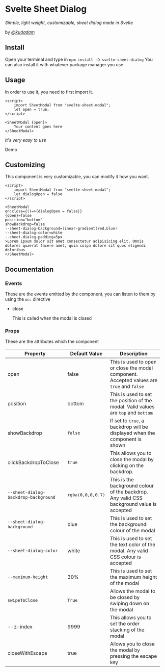 # Svelte Sheet Dialog

*Simple, light weight, customizable, sheet dialog made in Svelte*


by [*@kudadam*](https://www.kudadam.com/)

## Install

Open your terminal and type in `npm install -D svelte-sheet-dialog`
You can also install it with whatever package manager you use

## Usage

In order to use it, you need to first import it.

```svelte
<script>
    import SheetModal from "svelte-sheet-modal";
    let open = true;
</script>

<SheetModal {open}>
    Your content goes here
</SheetModal>
```

*It's very easy to use*

Demo

## Customizing

This component is very customizable, you can modify it how you want.

```svelte
<script>
    import SheetModal from "svelte-sheet-modal";
    let dialogOpen = false
</script>
    
<SheetModal 
on:close={()=>{dialogOpen = false}}
{open}=false
position="bottom"
showBackdrop=false
--sheet-dialog-background=linear-gradient(red,blue)
--sheet-dialog-color=white
--sheet-dialog-padding=5px
>Lorem ipsum dolor sit amet consectetur adipisicing elit. Omnis dolores quaerat facere amet, quia culpa dolore sit quos eligendi doloribus
</SheetModal>
```

## Documentation

### Events

These are the events emitted by the component, you can listen to them by using the `on:` directive

- close

  This is called when the modal is closed

### Props

These are the attributes which the component

| Property                             | Default Value     | Description                                                  |
| ------------------------------------ | ----------------- | ------------------------------------------------------------ |
| open                                 | false             | This is used to open or close the modal component. Accepted values are `true` and `false` |
| position                             | bottom            | This is used to set the position of the modal. Valid values are `top` and `bottom` |
| showBackdrop                         | `false`           | If set to `true`, a backdrop will be displayed when the component is shown |
| clickBackdropToClose                 | `true`            | This allows you to close the modal by clicking on the backdrop. |
| `--sheet-dialog-backdrop-background` | `rgba(0,0,0,0.7)` | This is the background colour of the backdrop. Any valid CSS background value is accepted |
| `--sheet-dialog-background`          | blue              | This is used to set the background colour of the modal       |
| `--sheet-dialog-color`               | white             | This is used to set the text color of the modal. Any valid CSS colour is accepted |
| `--maximum-height`                   | 30%               | This is used to set the maximum height of the modal          |
| `swipeToClose`                       | `True`            | Allows the modal to be closed by swiping down on the modal   |
| --z-index                            | 9999              | This allows you to set the order stacking of the modal       |
| closeWithEscape                      | true              | Allows you to close the modal by pressing the escape key     |